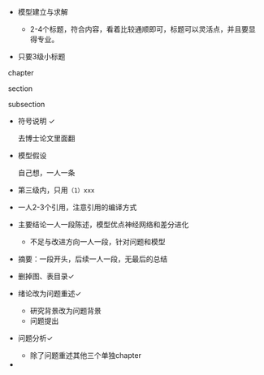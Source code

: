 * 模型建立与求解
  * 2-4个标题，符合内容，看着比较通顺即可，标题可以灵活点，并且要显得专业。

* 只要3级小标题

​	chapter

​	section

​	subsection

* 符号说明 $\checkmark$

  去博士论文里面翻

* 模型假设

  自己想，一人一条

* 第三级内，只用`（1）xxx`

* 一人2-3个引用，注意引用的编译方式

* 主要结论一人一段陈述，模型优点神经网络和差分进化

  * 不足与改进方向一人一段，针对问题和模型

* 摘要：一段开头，后续一人一段，无最后的总结

* 删掉图、表目录$\checkmark$

* 绪论改为问题重述$\checkmark$

  * 研究背景改为问题背景
  * 问题提出

* 问题分析$\checkmark$

  * 除了问题重述其他三个单独chapter

* 

